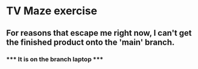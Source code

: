 # TV Maze exercise
## For reasons that escape me right now, I can't get the finished product onto the 'main' branch.
### *** It is on the branch laptop ***
